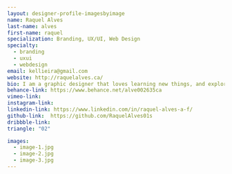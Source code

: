 ```yaml
---
layout: designer-profile-imagesbyimage
name: Raquel Alves
last-name: alves
first-name: raquel
specialization: Branding, UX/UI, Web Design
specialty:
  - branding
  - uxui
  - webdesign
email: kellieira@gmail.com
website: http://raquelalves.ca/
bio: I am a graphic designer that loves learning new things, and exploring new innovative ways to design and develop. I believe that a good, functional design is where aesthetics and usability cross paths.
behance-link: https://www.behance.net/alve002635ca
vimeo-link:
instagram-link:
linkedin-link: https://www.linkedin.com/in/raquel-alves-a-f/
github-link:  https://github.com/RaquelAlves01s
dribbble-link:
triangle: "02"

images:
  - image-1.jpg
  - image-2.jpg
  - image-3.jpg
---
```

